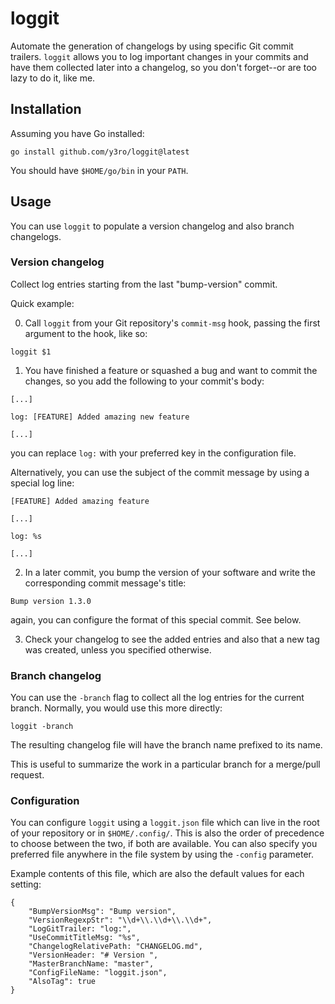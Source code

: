 # loggit

Automate the generation of changelogs by using specific Git commit trailers.
`loggit` allows you to log important changes in your commits and have them collected later into a changelog, so you don't forget--or are too lazy to do it, like me.

## Installation

Assuming you have Go installed:

```
go install github.com/y3ro/loggit@latest
```

You should have `$HOME/go/bin` in your `PATH`.

## Usage

You can use `loggit` to populate a version changelog and also branch changelogs.

### Version changelog

Collect log entries starting from the last "bump-version" commit.

Quick example:

0. Call `loggit` from your Git repository's  `commit-msg` hook, passing the first argument to the hook, like so:
```
loggit $1
```

1. You have finished a feature or squashed a bug and want to commit the changes, so you add the following to your commit's body:
```
[...]

log: [FEATURE] Added amazing new feature

[...]
```
you can replace `log:` with your preferred key in the configuration file.

Alternatively, you can use the subject of the commit message by using a special log line:
```
[FEATURE] Added amazing feature

[...]

log: %s

[...]
```

2. In a later commit, you bump the version of your software and write the corresponding commit message's title:
```
Bump version 1.3.0
```
again, you can configure the format of this special commit. See below.

3. Check your changelog to see the added entries and also that a new tag was created, unless you specified otherwise.

### Branch changelog

You can use the `-branch` flag to collect all the log entries for the current branch.
Normally, you would use this more directly:
```
loggit -branch
```
The resulting changelog file will have the branch name prefixed to its name.

This is useful to summarize the work in a particular branch for a merge/pull request.

### Configuration

You can configure `loggit` using a `loggit.json` file which can live in the root of your repository or in `$HOME/.config/`.
This is also the order of precedence to choose between the two, if both are available.
You can also specify you preferred file anywhere in the file system by using the `-config` parameter.

Example contents of this file, which are also the default values for each setting:

```
{
    "BumpVersionMsg": "Bump version",
    "VersionRegexpStr": "\\d+\\.\\d+\\.\\d+",
    "LogGitTrailer: "log:",
    "UseCommitTitleMsg: "%s",
    "ChangelogRelativePath: "CHANGELOG.md",
    "VersionHeader: "# Version ",
    "MasterBranchName: "master",
    "ConfigFileName: "loggit.json",
    "AlsoTag": true
}
```
